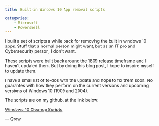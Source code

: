 ```yaml
---
title: Built-in Windows 10 App removal scripts

categories:
    - Microsoft
    - Powershell
---
```


I built a set of scripts a while back for removing the built in windows 10 apps. Stuff that a normal person might want, but as an IT pro and Cybersecurity person, I don't want. 

These scripts were built back around the 1809 release timeframe and I haven't updated them. But by doing this blog post, I hope to inspire myself to update them. 

I have a small list of to-dos with the update and hope to fix them soon. No guarantes with how they perform on the current versions and upcoming versions of Windows 10 (1909 and 2004).

The scripts are on my github, at the link below:


[Windows 10 Cleanup Scripts](https://github.com/qrow2022/Windows-10-Cleanup-Scripts)


-- Qrow
